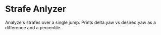 # Strafe Anlyzer
Analyze's strafes over a single jump. Prints delta.yaw vs desired.yaw as a difference and a percentile.
